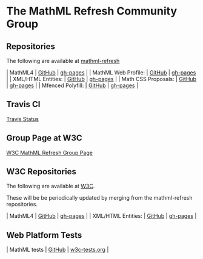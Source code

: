 # The MathML Refresh Community Group

## Repositories

The following are available at 
[mathml-refresh](https://github.com/mathml-refresh)


 | MathML4             | [GitHub](https://github.com/mathml-refresh/mathml)               | [gh-pages](mathml)               |
 | MathML Web Profile: | [GitHub](https://github.com/mathml-refresh/mathml-web-profile)   | [gh-pages](mathml-web-profile)   |
 | XML/HTML Entities:  | [GitHub](https://github.com/mathml-refresh/xml-entities)         | [gh-pages](xml-entities)         |
 | Math CSS Proposals: | [GitHub](https://github.com/mathml-refresh/mathml-css-proposals) | [gh-pages](mathml-css-proposals) |
 | Mfenced Polyfill:   | [GitHub](https://github.com/mathml-refresh/mfenced-polyfill)     | [gh-pages](mfenced-polyfill)     |

## Travis CI

[Travis Status](https://travis-ci.org/mathml-refresh)


## Group Page at W3C

[W3C MathML Refresh Group Page](https://www.w3.org/community/mathml4/)

## W3C Repositories

The following are available at 
[W3C](https://github.com/w3c).

These will be be periodically updated by merging from the mathml-refresh repositories.

 | MathML4             | [GitHub](https://github.com/w3c/mathml)               | [gh-pages](https://w3c.github.io/mathml)               |
 | XML/HTML Entities:  | [GitHub](https://github.com/w3c/xml-entities)         | [gh-pages](https://w3c.github.io/xml-entities)         |


## Web Platform Tests

 | MathML tests | [GitHub](https://github.com/web-platform-tests/wpt/tree/master/mathml) | [w3c-tests.org](https://w3c-test.org/mathml/) |
